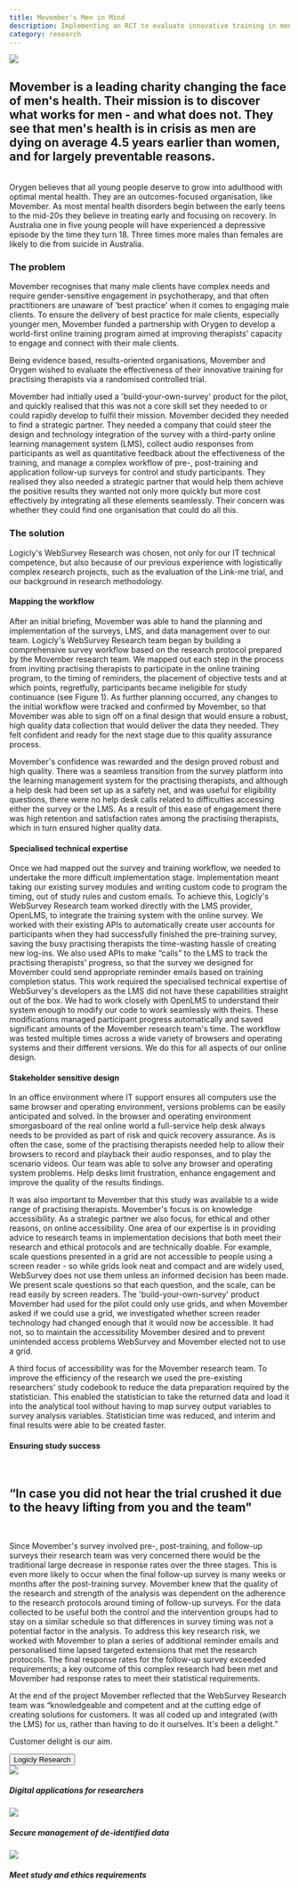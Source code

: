 ```yaml
---
title: Movember's Men in Mind 
description: Implementing an RCT to evaluate innovative training in mental health support
category: research
---
```


<div class="grid grid-cols-12 gap-0 lg:gap-8">

<div class="col-span-12 project-images">
  <img src="/Projects/Images/3_UoM_Medical_School’s_Department_of_General_Practice/University-of-melbourne-medical-school-department-of-general-practice.jpg" />
</div>


<div class="col-span-12 lg:col-span-9 lg:order-2 project-text">
<div>

## Movember is a leading charity changing the face of men's health. Their mission is to discover what works for men - and what does not. They see that men's health is in crisis as men are dying on average 4.5 years earlier than women, and for largely preventable reasons.
</br>
Orygen believes that all young people deserve to grow into adulthood with optimal mental health. They are an outcomes-focused organisation, like Movember. As most mental health disorders begin between the early teens to the mid-20s they believe in treating early and focusing on recovery. In Australia one in five young people will have experienced a depressive episode by the time they turn 18. Three times more males than females are likely to die from suicide in Australia.

### The problem

Movember recognises that many male clients have complex needs and require gender-sensitive engagement in psychotherapy, and that often practitioners are unaware of ‘best practice' when it comes to engaging male clients. To ensure the delivery of best practice for male clients, especially younger men, Movember funded a partnership with Orygen to develop a world-first online training program aimed at improving therapists' capacity to engage and connect with their male clients.

Being evidence based, results-oriented organisations, Movember and Orygen wished to evaluate the effectiveness of their innovative training for practising therapists via a randomised controlled trial.

Movember had initially used a 'build-your-own-survey' product for the pilot, and quickly realised that this was not a core skill set they needed to or could rapidly develop to fulfil their mission. Movember decided they needed to find a strategic partner. They needed a company that could steer the design and technology integration of the survey with a third-party online learning management system (LMS), collect audio responses from participants as well as quantitative feedback about the effectiveness of the training, and manage a complex workflow of pre-, post-training and application follow-up surveys for control and study participants. They realised they also needed a strategic partner that would help them achieve the positive results they wanted not only more quickly but more cost effectively by integrating all these elements seamlessly. Their concern was whether they could find one organisation that could do all this.

### The solution

Logicly's WebSurvey Research was chosen, not only for our IT technical competence, but also because of our previous experience with logistically complex research projects, such as the evaluation of the Link-me trial, and our background in research methodology.


#### Mapping the workflow

After an initial briefing, Movember was able to hand the planning and implementation of the surveys, LMS, and data management over to our team. Logicly's WebSurvey Research team began by building a comprehensive survey workflow based on the research protocol prepared by the Movember research team. We mapped out each step in the process from inviting practising therapists to participate in the online training program, to the timing of reminders, the placement of objective tests and at which points, regretfully, participants became ineligible for study continuance (see Figure 1). As further planning occurred, any changes to the initial workflow were tracked and confirmed by Movember, so that Movember was able to sign off on a final design that would ensure a robust, high quality data collection that would deliver the data they needed. They felt confident and ready for the next stage due to this quality assurance process.

Movember's confidence was rewarded and the design proved robust and high quality. There was a seamless transition from the survey platform into the learning management system for the practising therapists, and although a help desk had been set up as a safety net, and was useful for eligibility questions, there were no help desk calls related to difficulties accessing either the survey or the LMS. As a result of this ease of engagement there was high retention and satisfaction rates among the practising therapists, which in turn ensured higher quality data.

#### Specialised technical expertise

Once we had mapped out the survey and training workflow, we needed to undertake the more difficult implementation stage. Implementation meant taking our existing survey modules and writing custom code to program the timing, out of study rules and custom emails. To achieve this, Logicly's WebSurvey Research team worked directly with the LMS provider, OpenLMS, to integrate the training system with the online survey. We worked with their existing APIs to automatically create user accounts for participants when they had successfully finished the pre-training survey, saving the busy practising therapists the time-wasting hassle of creating new log-ins. We also used APIs to make “calls” to the LMS to track the practising therapists' progress, so that the survey we designed for Movember could send appropriate reminder emails based on training completion status. This work required the specialised technical expertise of WebSurvey's developers as the LMS did not have these capabilities straight out of the box. We had to work closely with OpenLMS to understand their system enough to modify our code to work seamlessly with theirs. These modifications managed participant progress automatically and saved significant amounts of the Movember research team's time. The workflow was tested multiple times across a wide variety of browsers and operating systems and their different versions. We do this for all aspects of our online design.

#### Stakeholder sensitive design 

In an office environment where IT support ensures all computers use the same browser and operating environment, versions problems can be easily anticipated and solved. In the browser and operating environment smorgasboard of the real online world a full-service help desk always needs to be provided as part of risk and quick recovery assurance. As is often the case, some of the practising therapists needed help to allow their browsers to record and playback their audio responses, and to play the scenario videos. Our team was able to solve any browser and operating system problems. Help desks limit frustration, enhance engagement and improve the quality of the results findings.

It was also important to Movember that this study was available to a wide range of practising therapists. Movember's focus is on knowledge accessibility. As a strategic partner we also focus, for ethical and other reasons, on online accessibility. One area of our expertise is in providing advice to research teams in implementation decisions that both meet their research and ethical protocols and are technically doable. For example, scale questions presented in a grid are not accessible to people using a screen reader - so while grids look neat and compact and are widely used, WebSurvey does not use them unless an informed decision has been made. We present scale questions so that each question, and the scale, can be read easily by screen readers. The 'build-your-own-survey' product Movember had used for the pilot could only use grids, and when Movember asked if we could use a grid, we investigated whether screen reader technology had changed enough that it would now be accessible. It had not, so to maintain the accessibility Movember desired and to prevent unintended access problems WebSurvey and Movember elected not to use a grid.

A third focus of accessibility was for the Movember research team. To improve the efficiency of the research we used the pre-existing researchers' study codebook to reduce the data preparation required by the statistician. This enabled the statistician to take the returned data and load it into the analytical tool without having to map survey output variables to survey analysis variables. Statistician time was reduced, and interim and final results were able to be created faster.

#### Ensuring study success

<div class="px-0 xl:px-0">
    </br>
    <div class="text-center text-logiclytheme3">
        <h2 class="text-lg font-semibold">“In case you did not hear the trial crushed it due to the heavy lifting from you and the team"</h2>
    </div>
    </br>
</div>

Since Movember's survey involved pre-, post-training, and follow-up surveys their research team was very concerned there would be the traditional large decrease in response rates over the three stages. This is even more likely to occur when the final follow-up survey is many weeks or months after the post-training survey. Movember knew that the quality of the research and strength of the analysis was dependent on the adherence to the research protocols around timing of follow-up surveys. For the data collected to be useful both the control and the intervention groups had to stay on a similar schedule so that differences in survey timing was not a potential factor in the analysis. To address this key research risk, we worked with Movember to plan a series of additional reminder emails and personalised time lapsed targeted extensions that met the research protocols. The final response rates for the follow-up survey exceeded requirements; a key outcome of this complex research had been met and Movember had response rates to meet their statistical requirements.

At the end of the project Movember reflected that the WebSurvey Research team was “knowledgeable and competent and at the cutting edge of creating solutions for customers. It was all coded up and integrated (with the LMS) for us, rather than having to do it ourselves. It's been a delight.”

Customer delight is our aim.

<a href="/research" class="block w-48 h-12 my-5 font-medium text-center text-white tt-lc bg-logiclyorange hover:bg-logiclyhover">
  <button class="w-full h-full">Logicly Research</button>
</a>

</div>
</div>


<div class="col-span-12 lg:col-span-3 lg:order-1 icons-sidebar">
<div>
<img src="/Projects/Icons/2_UoM_Centre_for_mental_health/Digital_appliactions_for-researchers.svg" />

##### Digital applications for researchers
</div>

<div>
<img src="/Projects/Icons/2_UoM_Centre_for_mental_health/Secure_management_of_deidentified_data.svg" />

##### Secure management of de-identified data
</div>

<div class="icons-sidebar-last">
<img src="/Projects/Icons/2_UoM_Centre_for_mental_health/Meet_study_and_ethical_requirements.svg" />

##### Meet study and ethics requirements
</div>
</div>

</div>
